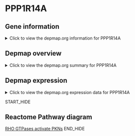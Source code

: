 <h1>PPP1R14A</h1>

<h2>Gene information</h2>
<details>
  <summary>Click to view the depmap.org information for PPP1R14A</summary>
  <iframe src="https://depmap.org/portal/gene/PPP1R14A?tab=about" style="border:none;width:100%;height:800px"></iframe>
</details>

<h2>Depmap overview</h2>
<details>
  <summary>Click to view the depmap.org summary for PPP1R14A</summary>
  <iframe src="https://depmap.org/portal/gene/PPP1R14A?tab=overview" style="border:none;width:100%;height:800px"></iframe>
</details>

<h2>Depmap expression</h2>
<details>
  <summary>Click to view the depmap.org expression data for PPP1R14A</summary>
  <iframe src="https://depmap.org/portal/gene/PPP1R14A?tab=characterization" style="border:none;width:100%;height:800px"></iframe>
</details>


START_HIDE
<h2>Reactome Pathway diagram</h2>
<a href="https://reactome.org/PathwayBrowser/#/R-HSA-5625740">RHO GTPases activate PKNs</a>
END_HIDE


